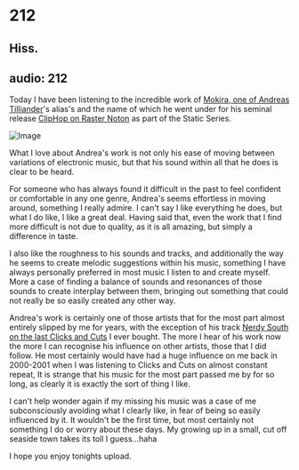 # 212
## Hiss.
audio: 212
---
Today I have been listening to the incredible work of <a href="http://www.repeatle.com/" title="Mokira, one of Andreas Tilliander" target="_blank">Mokira, one of Andreas Tilliander</a>'s alias's and the name of which he went under for his seminal release <a href="http://www.raster-noton.net/main.php?action=products&dat=37" title="ClipHop on Raster Noton" target="_blank">ClipHop on Raster Noton</a> as part of the Static Series.

![Image](/assets/img/Snd-212.png)

What I love about Andrea's work is not only his ease of moving between variations of electronic music, but that his sound within all that he does is clear to be heard. 

For someone who has always found it difficult in the past to feel confident or comfortable in any one genre, Andrea's seems effortless in moving around, something I really admire. I can't say I like everything he does, but what I do like, I like a great deal. Having said that, even the work that I find more difficult is not due to quality, as it is all amazing, but simply a difference in taste.

I also like the roughness to his sounds and tracks, and additionally the way he seems to create melodic suggestions within his music, something I have always personally preferred in most music I listen to and create myself. More a case of finding a balance of sounds and resonances of those sounds to create interplay between them, bringing out something that could not really be so easily created any other way.

Andrea's work is certainly one of those artists that for the most part almost entirely slipped by me for years, with the exception of his track <a href="http://www.discogs.com/Various-Clicks-Cuts-3/master/5768" title="Nerdy South on the last Clicks and Cuts" target="_blank">Nerdy South on the last Clicks and Cuts</a> I ever bought. The more I hear of his work now the more I can recognise his influence on other artists, those that I did follow. He most certainly would have had a huge influence on me back in 2000-2001 when I was listening to Clicks and Cuts on almost constant repeat, It is strange that his music for the most part passed me by for so long, as clearly it is exactly the sort of thing I like. 

I can't help wonder again if my missing his music was a case of me subconsciously avoiding what I clearly like, in fear of being so easily influenced by it. It wouldn't be the first time, but most certainly not something I do or worry about these days. My growing up in a small, cut off seaside town takes its toll I guess…haha

I hope you enjoy tonights upload.